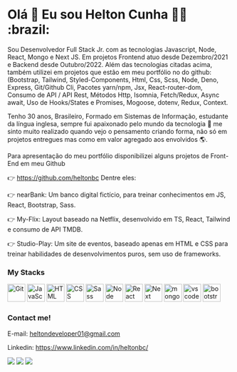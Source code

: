 <h1>
  Olá 👋 Eu sou Helton Cunha 👨‍💻 :brazil:
</h1>

Sou Desenvolvedor Full Stack Jr. com as tecnologias Javascript, Node, React, Mongo e Next JS.
Em projetos Frontend atuo desde Dezembro/2021 e Backend desde Outubro/2022.
Além das tecnologias citadas acima, também utilizei em projetos que estão em meu portfólio no do github:
(Bootstrap, Tailwind, Styled-Components, Html, Css, Scss, Node, Deno, Express, Git/Github Cli, Pacotes
yarn/npm, Jsx, React-router-dom, Consumo de API / API Rest, Métodos Http, Isomnia, Fetch/Redux, Async
await, Uso de Hooks/States e Promises, Mogoose, dotenv, Redux, Context.

Tenho 30 anos, Brasileiro, Formado em Sistemas de Informação, estudante da língua inglesa, sempre fui apaixonado pelo mundo da tecnologia 🤩 me sinto muito realizado quando vejo o pensamento criando forma, não só em projetos entregues mas como em valor agregado aos envolvidos 🌎.

Para apresentação do meu portfólio disponibilizei alguns projetos de Front-End em meu Github

👉 https://github.com/heltonbc
Dentre eles:

👉 nearBank: Um banco digital fictício, para treinar conhecimentos em JS, React, Bootstrap, Sass.

👉 My-Flix: Layout baseado na Netflix, desenvolvido em TS, React, Tailwind e consumo de API TMDB.

👉 Studio-Play: Um site de eventos, baseado apenas em HTML e CSS para treinar habilidades de desenvolvimentos puros, sem uso de frameworks.

  
### My Stacks
<img alt="Git" src="https://cdn.jsdelivr.net/gh/devicons/devicon/icons/git/git-original.svg" width=40 height=40 /> <img alt="JavaScript" src="https://cdn.jsdelivr.net/gh/devicons/devicon/icons/javascript/javascript-original.svg" width=40 height=40 /> <img alt="HTML" src="https://cdn.jsdelivr.net/gh/devicons/devicon/icons/html5/html5-original.svg" width=40 height=40 /> <img alt="CSS" src="https://cdn.jsdelivr.net/gh/devicons/devicon/icons/css3/css3-original.svg" width=40 height=40 /> <img alt="Sass" src="https://cdn.jsdelivr.net/gh/devicons/devicon/icons/sass/sass-original.svg" width=40 height=40 /> <img alt="Node" src="https://cdn.jsdelivr.net/gh/devicons/devicon/icons/nodejs/nodejs-original.svg" width=40 height=40 /> <img alt="React" src="https://cdn.jsdelivr.net/gh/devicons/devicon/icons/react/react-original.svg" width=40 height=40 /> <img alt="Next" src="https://cdn.jsdelivr.net/gh/devicons/devicon/icons/nextjs/nextjs-original.svg" width=40 height=40 /> <img alt="mongodb" src="https://cdn.jsdelivr.net/gh/devicons/devicon/icons/mongodb/mongodb-original.svg" width=40 height=40 /> <img alt="vscode" src="https://cdn.jsdelivr.net/gh/devicons/devicon/icons/vscode/vscode-original.svg" width=40 height=40 /> <img alt="bootstrap" src="https://cdn.jsdelivr.net/gh/devicons/devicon/icons/bootstrap/bootstrap-original.svg" width=40 height=40 />
  
### Contact me!

E-mail: heltondeveloper01@gmail.com

Linkedin: https://www.linkedin.com/in/heltonbc/

<a href="https://wa.me/5565992911208" target="_blank"><img src="https://img.shields.io/badge/WhatsApp-25D366?style=for-the-badge&logo=whatsapp&logoColor=white" target="_blank"></a> <a href="mailto:heltondeveloper01@gmail.com"><img src="https://img.shields.io/badge/Gmail-D14836?style=for-the-badge&logo=gmail&logoColor=white" target="_blank"></a> <a href="https://www.linkedin.com/in/heltonbc" target="_blank"><img src="https://img.shields.io/badge/-LinkedIn-%230077B5?style=for-the-badge&logo=linkedin&logoColor=white" target="_blank"></a>


